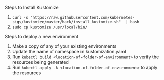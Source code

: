 Steps to Install Kustomize

1. `curl -s "https://raw.githubusercontent.com/kubernetes-sigs/kustomize/master/hack/install_kustomize.sh"  | bash`
2. `sudo cp kustomize /usr/local/bin/`

Steps to deploy a new environment

1. Make a copy of any of your existing environments
2. Update the name of namespace in kustomization.yaml
3. Run `kubectl build <location-of-folder-of-environment>` to verify the resources being generated
4. Run `kubectl apply -k <location-of-folder-of-environment>` to apply the resources 
